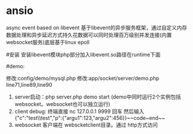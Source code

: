 # ansio
async event based on libevent 基于libevent的异步服务框架，通过自定义内存数据处理和异步延迟方式持久花数据可以同时处理百万级别并发连接(内置websocket服务)底层基于linux epoll

#安装
安装libevent模块php部分加入libevent.so路径在runtime下面

#demo:


修改:config/demo/mysql.php
修改:app/socket/server/demo.php line71,line89,line90

1. server启动：php server.php demo start (demo中同时运行2个实例包括websocket。websocket也可以独立运行)
2. client debug: 终端直接  nc 127.0.0.1 9999 回车 然后输入{"c":"test\\\test","p":{"argu1":123,"argu2":456}}\~\~code\~end\~\~
3. websocket 客户端在 webscketclient目录。通过 http方式访问
